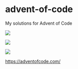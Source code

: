 # advent-of-code
My solutions for Advent of Code

![](https://img.shields.io/badge/day%20📅-25-blue)

![](https://img.shields.io/badge/stars%20⭐-15-yellow)

![](https://img.shields.io/badge/days%20completed-7-red)

https://adventofcode.com/
